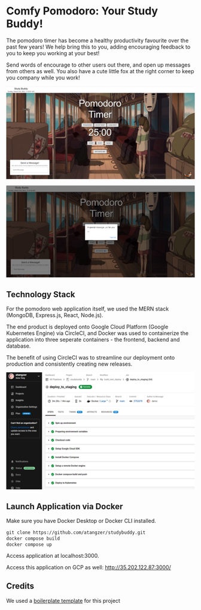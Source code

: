 # Comfy Pomodoro: Your Study Buddy! 

The pomodoro timer has become a healthy productivity favourite over the past few years! We help bring this to you, adding encouraging feedback to you to keep you working at your best!

Send words of encourage to other users out there, and open up messages from others as well. You also have a cute little fox at the right corner to keep you company while you work!

<p align = 'center'>
  <img src = 'images/1.png'>
</p>

<p align = 'center'>
  <img src = 'images/2.png'>
</p>

## Technology Stack

For the pomodoro web application itself, we used the MERN stack (MongoDB, Express.js, React, Node.js).

The end product is deployed onto Google Cloud Platform (Google Kubernetes Engine) via CircleCI, and Docker was used to containerize the application into three seperate containers - the frontend, backend and database.

The benefit of using CircleCI was to streamline our deployment onto production and consistently creating new releases.

<p align = 'center'>
  <img src = 'images/3.png'>
</p>

## Launch Application via Docker

Make sure you have Docker Desktop or Docker CLI installed.

```
git clone https://github.com/atangzer/studybuddy.git
docker compose build
docker compose up
```
Access application at localhost:3000.

Access this application on GCP as well: http://35.202.122.87:3000/

## Credits

We used a [boilerplate template](https://github.com/sahat/hackathon-starter/) for this project